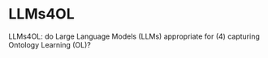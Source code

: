 # LLMs4OL
LLMs4OL:‌ do Large Language Models (LLMs) appropriate for (4) capturing Ontology Learning (OL)? 
